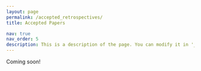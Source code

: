 ```yaml
---
layout: page 
permalink: /accepted_retrospectives/
title: Accepted Papers

nav: true
nav_order: 5
description: This is a description of the page. You can modify it in '_pages/cv.md'. You can also change or remove the top pdf download button.
---
```


Coming soon!
